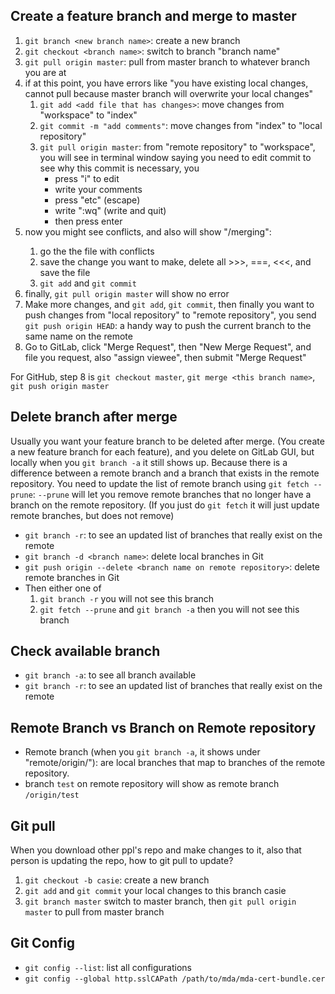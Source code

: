
## Create a feature branch and merge to master
1. `git branch <new branch name>`: create a new branch
2. `git checkout <branch name>`: switch to branch "branch name"
3. `git pull origin master`: pull from master branch to whatever branch you are at
4.  if at this point, you have errors like "you have existing local changes, cannot pull because master branch will overwrite your local changes"
    1. `git add <add file that has changes>`: move changes from "workspace" to "index"
    2. `git commit -m "add comments"`: move changes from "index" to "local repository"
    3. `git pull origin master`: from "remote repository" to "workspace", you will see in terminal window saying you need to edit commit to see why this commit is necessary, you
        - press "i" to edit
        - write your comments
        - press "etc" (escape)
        - write ":wq" (write and quit)
        - then press enter
5. now you might see conflicts, and also will show "<branch name>/merging": 
    1. go the the file with conflicts
    2. save the change you want to make, delete all >>>, ===, <<<, and save the file
    3. `git add` and `git commit`
6. finally, `git pull origin master` will show no error
7. Make more changes, and `git add`, `git commit`, then finally you want to push changes from "local repository" to "remote repository", you send `git push origin HEAD`: a handy way to push the current branch to the same name on the remote
8. Go to GitLab, click "Merge Request", then "New Merge Request", and file you request, also "assign viewee", then submit "Merge Request"

For GitHub, step 8 is  `git checkout master`, `git merge <this branch name>`, `git push origin master`

## Delete branch after merge
Usually you want your feature branch to be deleted after merge. (You create a new feature branch for each feature), and you 
delete on GitLab GUI, but locally when you `git branch -a` it still shows up. Because there is a difference between a remote branch and a branch that exists in the remote repository. You need to update the list of remote branch using `git fetch --prune`: `--prune` will let you remove remote branches that no longer have a branch on the remote repository. (If you just do `git fetch` it will just update remote branches, but does not remove)
- `git branch -r`: to see an updated list of branches that really exist on the remote
- `git branch -d <branch name>`: delete local branches in Git
- `git push origin --delete <branch name on remote repository>`: delete remote branches in Git
- Then either one of 
    1. `git branch -r` you will not see this branch 
    2.  `git fetch --prune` and `git branch -a` then you will not see this branch

## Check available branch
- `git branch -a`: to see all branch available
- `git branch -r`: to see an updated list of branches that really exist on the remote

## Remote Branch vs Branch on Remote repository
- Remote branch (when you `git branch -a`, it shows under "remote/origin/<branch name>"): are local branches that map to branches of the remote repository. 
- branch `test` on remote repository will show as remote branch `/origin/test`

## Git pull
When you download other ppl's repo and make changes to it, also that person is updating the repo, how to git pull to update?

1. `git checkout -b casie`: create a new branch
2. `git add` and `git commit` your local changes to this branch casie
3. `git branch master` switch to master branch, then `git pull origin master` to pull from master branch

## Git Config
- `git config --list`: list all configurations
- `git config --global http.sslCAPath /path/to/mda/mda-cert-bundle.cer`